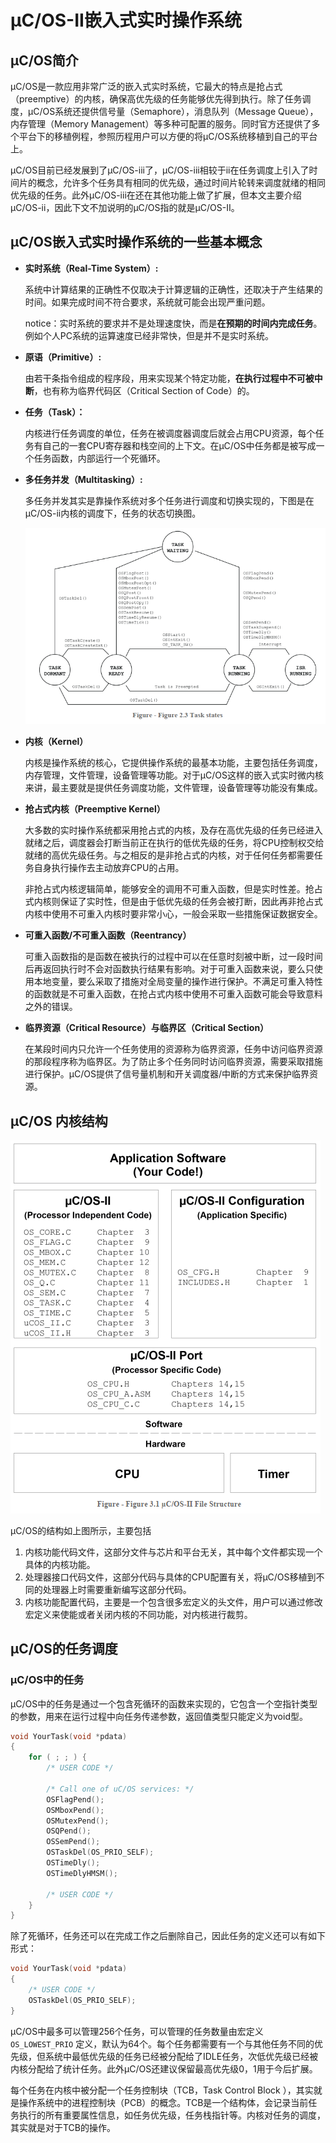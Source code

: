 # μC/OS-II嵌入式实时操作系统

## μC/OS简介

μC/OS是一款应用非常广泛的嵌入式实时系统，它最大的特点是抢占式（preemptive）的内核，确保高优先级的任务能够优先得到执行。除了任务调度，μC/OS系统还提供信号量（Semaphore），消息队列（Message Queue），内存管理（Memory Management）等多种可配置的服务。同时官方还提供了多个平台下的移植例程，参照历程用户可以方便的将μC/OS系统移植到自己的平台上。

μC/OS目前已经发展到了μC/OS-iii了，μC/OS-iii相较于ii在任务调度上引入了时间片的概念，允许多个任务具有相同的优先级，通过时间片轮转来调度就绪的相同优先级的任务。此外μC/OS-iii在还在其他功能上做了扩展，但本文主要介绍μC/OS-ii，因此下文不加说明的μC/OS指的就是μC/OS-II。

## μC/OS嵌入式实时操作系统的一些基本概念

- **实时系统（Real-Time System）:**

   系统中计算结果的正确性不仅取决于计算逻辑的正确性，还取决于产生结果的时间。如果完成时间不符合要求，系统就可能会出现严重问题。

  notice：实时系统的要求并不是处理速度快，而是**在预期的时间内完成任务**。例如个人PC系统的运算速度已经非常快，但是并不是实时系统。

- **原语（Primitive）:**

  由若干条指令组成的程序段，用来实现某个特定功能，**在执行过程中不可被中断**，也有称为临界代码区（Critical Section of Code）的。

- **任务（Task）：**

  内核进行任务调度的单位，任务在被调度器调度后就会占用CPU资源，每个任务有自己的一套CPU寄存器和栈空间的上下文。在μC/OS中任务都是被写成一个任务函数，内部运行一个死循环。

- **多任务并发（Multitasking）:** 

  多任务并发其实是靠操作系统对多个任务进行调度和切换实现的，下图是在μC/OS-ii内核的调度下，任务的状态切换图。

  ![image-20210225120325222](μCOS-II嵌入式实时操作系统.assets/image-20210225120325222.png)

- **内核（Kernel）**

  内核是操作系统的核心，它提供操作系统的最基本功能，主要包括任务调度，内存管理，文件管理，设备管理等功能。对于μC/OS这样的嵌入式实时微内核来讲，最主要就是提供任务调度功能，文件管理，设备管理等功能没有集成。

- **抢占式内核（Preemptive Kernel）**

  大多数的实时操作系统都采用抢占式的内核，及存在高优先级的任务已经进入就绪之后，调度器会打断当前正在执行的低优先级的任务，将CPU控制权交给就绪的高优先级任务。与之相反的是非抢占式的内核，对于任何任务都需要任务自身执行操作去主动放弃CPU的占用。

  非抢占式内核逻辑简单，能够安全的调用不可重入函数，但是实时性差。抢占式内核则保证了实时性，但是由于低优先级的任务会被打断，因此再非抢占式内核中使用不可重入内核时要非常小心，一般会采取一些措施保证数据安全。

- **可重入函数/不可重入函数（Reentrancy）**

  可重入函数指的是函数在被执行的过程中可以在任意时刻被中断，过一段时间后再返回执行时不会对函数执行结果有影响。对于可重入函数来说，要么只使用本地变量，要么采取了措施对全局变量的操作进行保护。不满足可重入特性的函数就是不可重入函数，在抢占式内核中使用不可重入函数可能会导致意料之外的错误。

- **临界资源（Critical Resource）与临界区（Critical Section）**

  在某段时间内只允许一个任务使用的资源称为临界资源，任务中访问临界资源的那段程序称为临界区。为了防止多个任务同时访问临界资源，需要采取措施进行保护。μC/OS提供了信号量机制和开关调度器/中断的方式来保护临界资源。

## μC/OS 内核结构

![image-20210226161511042](μCOS-II嵌入式实时操作系统.assets/image-20210226161511042.png)

μC/OS的结构如上图所示，主要包括

1. 内核功能代码文件，这部分文件与芯片和平台无关，其中每个文件都实现一个具体的内核功能。
2. 处理器接口代码文件，这部分代码与具体的CPU配置有关，将μC/OS移植到不同的处理器上时需要重新编写这部分代码。
3. 内核功能配置代码，主要是一个包含很多宏定义的头文件，用户可以通过修改宏定义来使能或者关闭内核的不同功能，对内核进行裁剪。

## μC/OS的任务调度

### μC/OS中的任务

μC/OS中的任务是通过一个包含死循环的函数来实现的，它包含一个空指针类型的参数，用来在运行过程中向任务传递参数，返回值类型只能定义为void型。

```c
void YourTask(void *pdata)
{
    for ( ; ; ) {
        /* USER CODE */
        
        /* Call one of uC/OS services: */
        OSFlagPend();
        OSMboxPend();
        OSMutexPend();
        OSQPend();
        OSSemPend();
        OSTaskDel(OS_PRIO_SELF);
        OSTimeDly();
        OSTimeDlyHMSM();
        
        /* USER CODE */
    }
}
```

除了死循环，任务还可以在完成工作之后删除自己，因此任务的定义还可以有如下形式：

```c
void YourTask(void *pdata)
{
    /* USER CODE */
    OSTaskDel(OS_PRIO_SELF);
}
```

μC/OS中最多可以管理256个任务，可以管理的任务数量由宏定义 `OS_LOWEST_PRIO` 定义，默认为64个。每个任务都需要有一个与其他任务不同的优先级，但系统中最低优先级的任务已经被分配给了IDLE任务，次低优先级已经被内核分配给了统计任务。此外μC/OS还建议保留最高优先级0，1用于今后扩展。

每个任务在内核中被分配一个任务控制块（TCB，Task Control Block ），其实就是操作系统中的进程控制块（PCB）的概念。TCB是一个结构体，会记录当前任务执行的所有重要属性信息，如任务优先级，任务栈指针等。内核对任务的调度，其实就是对于TCB的操作。